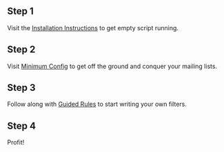 ## Step 1
Visit the [Installation Instructions](installation.md) to get empty script running.

## Step 2
Visit [Minimum Config](minimum-config.md) to get off the ground and conquer your mailing lists.

## Step 3
Follow along with [Guided Rules](guided-rules.md) to start writing your own filters.

## Step 4
Profit!
